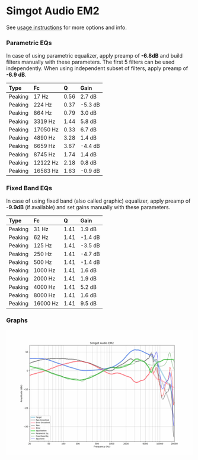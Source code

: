 # Simgot Audio EM2
See [usage instructions](https://github.com/jaakkopasanen/AutoEq#usage) for more options and info.

### Parametric EQs
In case of using parametric equalizer, apply preamp of **-6.8dB** and build filters manually
with these parameters. The first 5 filters can be used independently.
When using independent subset of filters, apply preamp of **-6.9 dB**.

| Type    | Fc       |    Q | Gain    |
|:--------|:---------|:-----|:--------|
| Peaking | 17 Hz    | 0.56 | 2.7 dB  |
| Peaking | 224 Hz   | 0.37 | -5.3 dB |
| Peaking | 864 Hz   | 0.79 | 3.0 dB  |
| Peaking | 3319 Hz  | 1.44 | 5.8 dB  |
| Peaking | 17050 Hz | 0.33 | 6.7 dB  |
| Peaking | 4890 Hz  | 3.28 | 1.4 dB  |
| Peaking | 6659 Hz  | 3.67 | -4.4 dB |
| Peaking | 8745 Hz  | 1.74 | 1.4 dB  |
| Peaking | 12122 Hz | 2.18 | 0.8 dB  |
| Peaking | 16583 Hz | 1.63 | -0.9 dB |

### Fixed Band EQs
In case of using fixed band (also called graphic) equalizer, apply preamp of **-9.9dB**
(if available) and set gains manually with these parameters.

| Type    | Fc       |    Q | Gain    |
|:--------|:---------|:-----|:--------|
| Peaking | 31 Hz    | 1.41 | 1.9 dB  |
| Peaking | 62 Hz    | 1.41 | -1.4 dB |
| Peaking | 125 Hz   | 1.41 | -3.5 dB |
| Peaking | 250 Hz   | 1.41 | -4.7 dB |
| Peaking | 500 Hz   | 1.41 | -1.4 dB |
| Peaking | 1000 Hz  | 1.41 | 1.6 dB  |
| Peaking | 2000 Hz  | 1.41 | 1.9 dB  |
| Peaking | 4000 Hz  | 1.41 | 5.2 dB  |
| Peaking | 8000 Hz  | 1.41 | 1.6 dB  |
| Peaking | 16000 Hz | 1.41 | 9.5 dB  |

### Graphs
![](./Simgot%20Audio%20EM2.png)